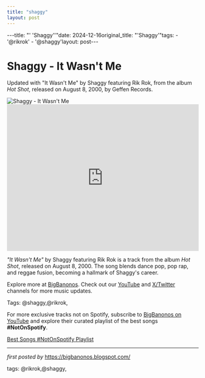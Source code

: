 ```yaml
---
title: "shaggy"
layout: post
---
```

---title: "' 'Shaggy''"date: 2024-12-16original_title: "'Shaggy'"tags:  - '@rikrok'  - '@shaggy'layout: post---<!-- Title of the Post --><h1 >Shaggy - It Wasn't Me</h1> <!-- Introductory Text --><p >Updated with "It Wasn't Me" by Shaggy featuring Rik Rok, from the album *Hot Shot*, released on August 8, 2000, by Geffen Records.</p> <!-- Featured Image --><div > <img src="https://upload.wikimedia.org/wikipedia/en/b/b1/Shaggy-wasn%27t-me.jpg" alt="Shaggy - It Wasn't Me" /></div> <!-- YouTube Video Embed --><div > <iframe width="100%" height="385" src="https://www.youtube.com/embed/2g5Hz17C4is" title="Shaggy - It Wasn't Me (Video)" frameborder="0" allow="accelerometer; autoplay; clipboard-write; encrypted-media; gyroscope; picture-in-picture; web-share" referrerpolicy="strict-origin-when-cross-origin" allowfullscreen></iframe></div> <!-- Song Information --><div > <p><em>"It Wasn't Me"</em> by Shaggy featuring Rik Rok is a track from the album *Hot Shot*, released on August 8, 2000. The song blends dance pop, pop rap, and reggae fusion, becoming a hallmark of Shaggy's career.</p></div> <!-- Footer Links --><div > <p>Explore more at <a href="https://bigbanonos.blogspot.com/" target="_blank">BigBanonos</a>. Check out our <a href="https://www.youtube.com/@BigBanonos" target="_blank">YouTube</a> and <a href="https://x.com/bigbanonos" target="_blank">X/Twitter</a> channels for more music updates.</p></div> <!-- Tags --><p >Tags: @shaggy,@rikrok,</p><!--Subscribe and Playlist Links--><div>    <p>For more exclusive tracks not on Spotify, subscribe to <a href="https://www.youtube.com/@BigBanonos" target="_blank">BigBanonos on YouTube</a> and explore their curated playlist of the best songs <strong>#NotOnSpotify</strong>.</p>    <p><a href="https://www.youtube.com/playlist?list=PLtuNtuTatqI0kFahUCbtbfenC_ET5O_tr" target="_blank">Best Songs #NotOnSpotify Playlist<br /></a></p></div><hr /><p><em>first posted by</em> <a href="https://bigbanonos.blogspot.com/" rel="noopener" target="_new">https://bigbanonos.blogspot.com/</a></p><p>tags: @rikrok,@shaggy,</p>